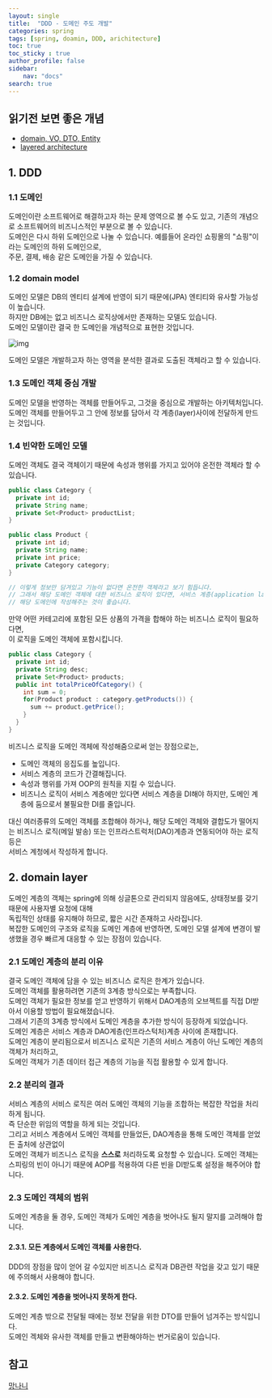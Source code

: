 ```yaml
---
layout: single
title:  "DDD - 도메인 주도 개발"
categories: spring
tags: [spring, doamin, DDD, arichitecture]
toc: true
toc_sticky : true
author_profile: false
sidebar:
    nav: "docs"
search: true
---
```


## 읽기전 보면 좋은 개념
- [domain, VO, DTO, Entity](https://hunnycombo.github.io/spring/spring-domain_DTO/)
- [layered architecture](https://hunnycombo.github.io/spring/spring-architecture/)

## 1. DDD
### 1.1 도메인
도메인이란 소프트웨어로 해결하고자 하는 문제 영역으로 볼 수도 있고, 기존의 개념으로 소프트웨어의 비즈니스적인 부분으로 볼 수 있습니다.  
도메인은 다시 하위 도메인으로 나눌 수 있습니다. 예를들어 온라인 쇼핑몰의 "쇼핑"이라는 도메인의 하위 도메인으로,  
주문, 결제, 배송 같은 도메인을 가질 수 있습니다.

### 1.2 domain model
도메인 모델은 DB의 엔티티 설계에 반영이 되기 때문에(JPA) 엔티티와 유사할 가능성이 높습니다.  
하지만 DB에는 없고 비즈니스 로직상에서만 존재하는 모델도 있습니다.  
도메인 모델이란 결국 한 도메인을 개념적으로 표현한 것입니다.  

![img](https://user-images.githubusercontent.com/78904413/160830440-8cd17a29-b9a9-47b2-a4db-c284ae6db198.png)  

도메인 모델은 개발하고자 하는 영역을 분석한 결과로 도출된 객체라고 할 수 있습니다.  


### 1.3 도메인 객체 중심 개발
도메인 모델을 반영하는 객체를 만들어두고, 그것을 중심으로 개발하는 아키텍처입니다.  
도메인 객체를 만들어두고 그 안에 정보를 담아서 각 계층(layer)사이에 전달하게 만드는 것입니다.  

### 1.4 빈약한 도메인 모델
도메인 객체도 결국 객체이기 때문에 속성과 행위를 가지고 있어야 온전한 객체라 할 수 있습니다.  

```java
public class Category { 
  private int id; 
  private String name; 
  private Set<Product> productList; 
} 

public class Product { 
  private int id; 
  private String name; 
  private int price; 
  private Category category; 
}

// 이렇게 정보만 담겨있고 기능이 없다면 온전한 객체라고 보기 힘듭니다.
// 그래서 해당 도메인 객체에 대한 비즈니스 로직이 있다면, 서비스 계층(application layer)보다,
// 해당 도메인에 작성해주는 것이 좋습니다.
```
  
만약 어떤 카테고리에 포함된 모든 상품의 가격을 합해야 하는 비즈니스 로직이 필요하다면,  
이 로직을 도메인 객체에 포함시킵니다.  

```java
public class Category { 
  private int id; 
  private String desc; 
  private Set<Product> products; 
  public int totalPriceOfCategory() { 
    int sum = 0; 
    for(Product product : category.getProducts()) { 
      sum += product.getPrice(); 
    } 
  }
}
```

비즈니스 로직을 도메인 객체에 작성해줌으로써 얻는 장점으로는,  

- 도메인 객체의 응집도를 높입니다.
- 서비스 계층의 코드가 간결해집니다.
- 속성과 행위를 가져 OOP의 원칙을 지킬 수 있습니다.
- 비즈니스 로직이 서비스 계층에만 있다면 서비스 계층을 DI해야 하지만, 도메인 계층에 둠으로서 불필요한 DI를 줄입니다.

대신 여러종류의 도메인 객체를 조합해야 하거나, 해당 도메인 객체와 결합도가 떨어지는 비즈니스 로직(메일 발송) 또는 인프라스트럭처(DAO)계층과 연동되어야 하는 로직 등은  
서비스 계청에서 작성하게 합니다.

## 2. domain layer
도메인 계층의 객체는 spring에 의해 싱글톤으로 관리되지 않음에도, 상태정보를 갖기 때문에 사용자별 요청에 대해  
독립적인 상태를 유지해야 하므로, 짧은 시간 존재하고 사라집니다.  
복잡한 도메인의 구조와 로직을 도메인 계층에 반영하면, 도메인 모델 설계에 변경이 발생했을 경우 빠르게 대응할 수 있는 장점이 있습니다.  

### 2.1 도메인 계층의 분리 이유
결국 도메인 객체에 담을 수 있는 비즈니스 로직은 한계가 있습니다.  
도메인 객체를 활용하려면 기존의 3계층 방식으로는 부족합니다.  
도메인 객체가 필요한 정보를 얻고 반영하기 위해서 DAO계층의 오브젝트를 직접 DI받아서 이용할 방법이 필요해졌습니다.  
그래서 기존의 3계층 방식에서 도메인 계층을 추가한 방식이 등장하게 되었습니다.  
도메인 계층은 서비스 계층과 DAO계층(인프라스턱처)계층 사이에 존재합니다.  
도메인 계층이 분리됨으로서 비즈니스 로직은 기존의 서비스 계층이 아닌 도메인 계층의 객체가 처리하고,  
도메인 객체가 기존 데이터 접근 계층의 기능을 직접 활용할 수 있게 합니다.  

### 2.2 분리의 결과
서비스 계층의 서비스 로직은 여러 도메인 객체의 기능을 조합하는 복잡한 작업을 처리하게 됩니다.  
즉 단순한 위임의 역할을 하게 되는 것입니다.  
그리고 서비스 계층에서 도메인 객체를 만들었든, DAO계층을 통해 도메인 객체를 얻었든 출처에 상관없이  
도메인 객체가 비즈니스 로직을 **스스로** 처리하도록 요청할 수 있습니다.
도메인 객체는 스피링의 빈이 아니기 때문에 AOP를 적용하여 다른 빈을 DI받도록 설정을 해주어야 합니다.  

### 2.3 도메인 객체의 범위
도메인 계층을 둘 경우, 도메인 객체가 도메인 계층을 벗어나도 될지 말지를 고려해야 합니다.  

#### 2.3.1. 모든 계층에서 도메인 객체를 사용한다.
DDD의 장점을 많이 얻어 갈 수있지만 비즈니스 로직과 DB관련 작업을 갖고 있기 때문에 주의해서 사용해야 합니다.

#### 2.3.2. 도메인 계층을 벗어나지 못하게 한다.
도메인 계층 밖으로 전달될 때에는 정보 전달을 위한 DTO를 만들어 넘겨주는 방식입니다.  
도메인 겍체와 유사한 객체를 만들고 변환해야하는 번거로움이 있습니다.

## 참고
[망나니](https://mangkyu.tistory.com/160)
